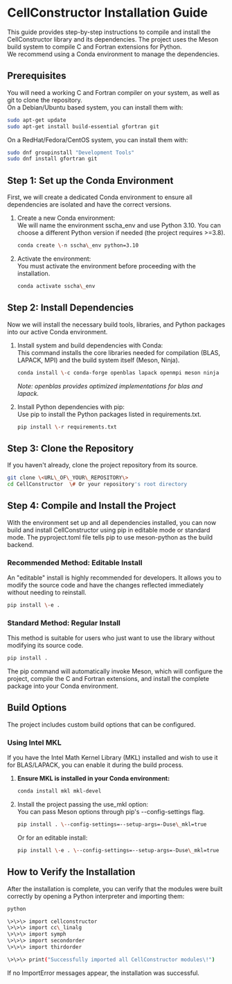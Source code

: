 # **CellConstructor Installation Guide**

This guide provides step-by-step instructions to compile and install the CellConstructor library and its dependencies. The project uses the Meson build system to compile C and Fortran extensions for Python.  
We recommend using a Conda environment to manage the dependencies.

## **Prerequisites**

You will need a working C and Fortran compiler on your system, as well as git to clone the repository.  
On a Debian/Ubuntu based system, you can install them with:
```bash
sudo apt-get update  
sudo apt-get install build-essential gfortran git
```

On a RedHat/Fedora/CentOS system, you can install them with:  
```bash
sudo dnf groupinstall "Development Tools"  
sudo dnf install gfortran git
```

## **Step 1: Set up the Conda Environment**

First, we will create a dedicated Conda environment to ensure all dependencies are isolated and have the correct versions.

1. Create a new Conda environment:  
   We will name the environment sscha\_env and use Python 3.10. You can choose a different Python version if needed (the project requires \>=3.8).
   ```bash  
   conda create \-n sscha\_env python=3.10
   ```

2. Activate the environment:  
   You must activate the environment before proceeding with the installation.
   ```bash  
   conda activate sscha\_env
   ```

## **Step 2: Install Dependencies**

Now we will install the necessary build tools, libraries, and Python packages into our active Conda environment.

1. Install system and build dependencies with Conda:  
   This command installs the core libraries needed for compilation (BLAS, LAPACK, MPI) and the build system itself (Meson, Ninja).
   ```bash  
   conda install \-c conda-forge openblas lapack openmpi meson ninja
   ```

   *Note: openblas provides optimized implementations for blas and lapack.*  
2. Install Python dependencies with pip:  
   Use pip to install the Python packages listed in requirements.txt.
   ```bash  
   pip install \-r requirements.txt
   ```

## **Step 3: Clone the Repository**

If you haven't already, clone the project repository from its source.
```bash
git clone \<URL\_OF\_YOUR\_REPOSITORY\>  
cd CellConstructor  \# Or your repository's root directory
```

## **Step 4: Compile and Install the Project**

With the environment set up and all dependencies installed, you can now build and install CellConstructor using pip in editable mode or standard mode. The pyproject.toml file tells pip to use meson-python as the build backend.

### **Recommended Method: Editable Install**

An "editable" install is highly recommended for developers. It allows you to modify the source code and have the changes reflected immediately without needing to reinstall.
```bash  
pip install \-e .
```

### **Standard Method: Regular Install**

This method is suitable for users who just want to use the library without modifying its source code.
```bash  
pip install .
```

The pip command will automatically invoke Meson, which will configure the project, compile the C and Fortran extensions, and install the complete package into your Conda environment.

## **Build Options**

The project includes custom build options that can be configured.

### **Using Intel MKL**

If you have the Intel Math Kernel Library (MKL) installed and wish to use it for BLAS/LAPACK, you can enable it during the build process.

1. **Ensure MKL is installed in your Conda environment:**  
   ```bash
   conda install mkl mkl-devel
   ```

2. Install the project passing the use\_mkl option:  
   You can pass Meson options through pip's \--config-settings flag.  
   ```bash
   pip install . \--config-settings=--setup-args=-Duse\_mkl=true
   ```

   Or for an editable install:  
   ```bash
   pip install \-e . \--config-settings=--setup-args=-Duse\_mkl=true
   ```

## **How to Verify the Installation**

After the installation is complete, you can verify that the modules were built correctly by opening a Python interpreter and importing them:
```bash  
python

\>\>\> import cellconstructor  
\>\>\> import cc\_linalg  
\>\>\> import symph  
\>\>\> import secondorder  
\>\>\> import thirdorder

\>\>\> print("Successfully imported all CellConstructor modules\!")
```

If no ImportError messages appear, the installation was successful.
